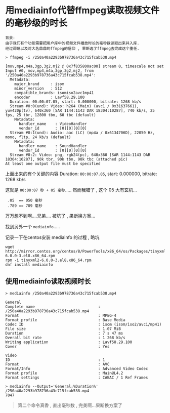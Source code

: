 # 用mediainfo代替ffmpeg读取视频文件的毫秒级的时长


    背景:
    由于我们有个功能需要把用户库中的视频文件播放时长的毫秒数读取出来并入库.
    经过调研以及对大名鼎鼎的ffmpeg的信仰 , 果断选了ffmpeg去完成这个重任.
    
```shell
> ffmpeg -i /250a40a2293b978736a43c715fcab538.mp4

[mov,mp4,m4a,3gp,3g2,mj2 @ 0x7f835800ac00] stream 0, timescale not set
Input #0, mov,mp4,m4a,3gp,3g2,mj2, from '/250a40a2293b978736a43c715fcab538.mp4':
  Metadata:
    major_brand     : isom
    minor_version   : 512
    compatible_brands: isomiso2avc1mp41
    encoder         : Lavf58.29.100
  Duration: 00:00:07.05, start: 0.000000, bitrate: 1268 kb/s
  Stream #0:0(und): Video: h264 (Main) (avc1 / 0x31637661), yuv420p(tv), 640x360 [SAR 1144:1143 DAR 18304:10287], 740 kb/s, 25 fps, 25 tbr, 12800 tbn, 60 tbc (default)
    Metadata:
      handler_name    : VideoHandler
      vendor_id       : [0][0][0][0]
  Stream #0:1(und): Audio: aac (LC) (mp4a / 0x6134706D), 22050 Hz, mono, fltp, 24 kb/s (default)
    Metadata:
      handler_name    : SoundHandler
      vendor_id       : [0][0][0][0]
  Stream #0:2: Video: png, rgb24(pc), 640x360 [SAR 1144:1143 DAR 18304:10287], 90k tbr, 90k tbn, 90k tbc (attached pic)
At least one output file must be specified
```

上面出来的有个关键的内容 Duration: `00:00:07.05`, start: 0.000000, bitrate: 1268 kb/s

这就是 `00:00:07 秒 + 05 毫秒`.....
然而我错了 , 这个 05 大有玄机... 
```
 .05  == 050 毫秒
 .789 == 789 毫秒
```

万万想不到啊....兄弟.... 被坑了 , 果断换方案...

找到另外一个 `mediainfo`.....

记录一下在centos安装 mediainfo 的过程 , 略坑
```shell
wget http://mirror.centos.org/centos/8/PowerTools/x86_64/os/Packages/tinyxml2-6.0.0-3.el8.x86_64.rpm
rpm -i tinyxml2-6.0.0-3.el8.x86_64.rpm
dnf install mediainfo
```

## 使用mediainfo读取视频时长
```shell
> mediainfo /250a40a2293b978736a43c715fcab538.mp4

General
Complete name                            : /250a40a2293b978736a43c715fcab538.mp4
Format                                   : MPEG-4
Format profile                           : Base Media
Codec ID                                 : isom (isom/iso2/avc1/mp41)
File size                                : 1.07 MiB
Duration                                 : 7 s 47 ms
Overall bit rate                         : 1 268 kb/s
Writing application                      : Lavf58.29.100
Cover                                    : Yes

Video
ID                                       : 1
Format                                   : AVC
Format/Info                              : Advanced Video Codec
Format profile                           : Main@L4.2
Format settings                          : CABAC / 1 Ref Frames

> mediainfo --Output='General;%Duration%' /250a40a2293b978736a43c715fcab538.mp4
7047
```

> 第二个命令真香 , 直出毫秒数 , 完美啊...果断换方案了

